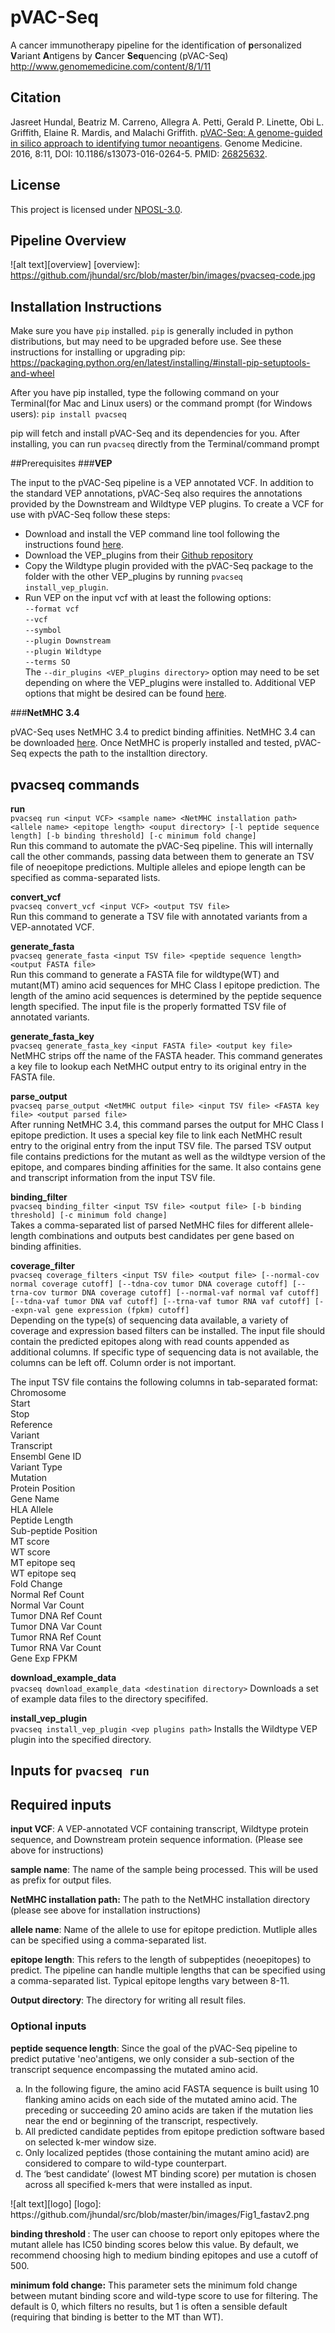 # pVAC-Seq
A cancer immunotherapy pipeline for the identification of **p**ersonalized **V**ariant **A**ntigens by **C**ancer **Seq**uencing (pVAC-Seq)
http://www.genomemedicine.com/content/8/1/11

## Citation
Jasreet Hundal, Beatriz M. Carreno, Allegra A. Petti, Gerald P. Linette, Obi L. Griffith, Elaine R. Mardis, and Malachi Griffith. <a href="http://www.genomemedicine.com/content/8/1/11">pVAC-Seq: A genome-guided in silico approach to identifying tumor neoantigens</a>. Genome Medicine. 2016, 8:11, DOI: 10.1186/s13073-016-0264-5. PMID: <a href="http://www.ncbi.nlm.nih.gov/pubmed/26825632">26825632</a>.

## License
This project is licensed under <a href="http://opensource.org/licenses/NPOSL-3.0">NPOSL-3.0</a>.
## Pipeline Overview
![alt text][overview]
[overview]:
https://github.com/jhundal/src/blob/master/bin/images/pvacseq-code.jpg

## Installation Instructions
  Make sure you have `pip` installed.  `pip` is generally included in python distributions, but may need to be upgraded before use.  See these instructions for installing or upgrading pip: https://packaging.python.org/en/latest/installing/#install-pip-setuptools-and-wheel

  After you have pip installed, type the following command on your Terminal(for Mac and Linux users) or the command prompt (for Windows users): `pip install pvacseq`

  pip will fetch and install pVAC-Seq and its dependencies for you.  After installing, you can run `pvacseq` directly from the Terminal/command prompt

##Prerequisites
###<b>VEP</b>

The input to the pVAC-Seq pipeline is a VEP annotated VCF. In addition to the standard VEP annotations, pVAC-Seq also requires the annotations provided by the Downstream and Wildtype VEP plugins. To create a VCF for use with pVAC-Seq follow these steps:
- Download and install the VEP command line tool following the instructions found <a href="http://useast.ensembl.org/info/docs/tools/vep/script/index.html">here</a>.
- Download the VEP_plugins from their <a href="https://github.com/Ensembl/VEP_plugins">Github repository</a>
- Copy the Wildtype plugin provided with the pVAC-Seq package to the folder with the other VEP_plugins by running `pvacseq install_vep_plugin`.
- Run VEP on the input vcf with at least the following options:<br>
`--format vcf`<br>
`--vcf`<br>
`--symbol`<br>
`--plugin Downstream`<br>
`--plugin Wildtype`<br>
`--terms SO`<br>
The `--dir_plugins <VEP_plugins directory>` option may need to be set depending on where the VEP_plugins were installed to. Additional VEP options that might be desired can be found <a href="http://useast.ensembl.org/info/docs/tools/vep/script/vep_options.html">here</a>.

###<b>NetMHC 3.4</b>

pVAC-Seq uses NetMHC 3.4 to predict binding affinities. NetMHC 3.4 can be downloaded <a href="http://www.cbs.dtu.dk/cgi-bin/sw_request?netMHC+3.4">here</a>. Once NetMHC is properly installed and tested, pVAC-Seq expects the path to the installtion directory.


## pvacseq commands
<b>run</b><br>
`pvacseq run <input VCF> <sample name> <NetMHC installation path> <allele name> <epitope length> <ouput directory> [-l peptide sequence length] [-b binding threshold] [-c minimum fold change]`<br>
Run this command to automate the pVAC-Seq pipeline.  This will internally call the other commands, passing data between them to generate an TSV file of neoepitope predictions. Multiple alleles and epiope length can be specified as comma-separated lists.

<b>convert_vcf</b><br>
`pvacseq convert_vcf <input VCF> <output TSV file>`<br>
Run this command to generate a TSV file with annotated variants from a VEP-annotated VCF.

<b>generate_fasta</b><br>
`pvacseq generate_fasta <input TSV file> <peptide sequence length> <output FASTA file>`<br>
Run this command to generate a FASTA file for wildtype(WT) and mutant(MT) amino acid sequences for MHC Class I epitope prediction. The length of the amino acid sequences is determined by the peptide sequence length specified. The input file is the properly formatted TSV file of annotated variants.

<b>generate_fasta_key</b><br>
`pvacseq generate_fasta_key <input FASTA file> <output key file>`<br>
NetMHC strips off the name of the FASTA header. This command generates a key file to lookup each NetMHC output entry to its original entry in the FASTA file.

<b>parse_output</b><br>
`pvacseq parse_output <NetMHC output file> <input TSV file> <FASTA key file> <output parsed file>`<br>
After running NetMHC 3.4, this command parses the output for MHC Class I epitope prediction. It uses a special key file to link each NetMHC result entry to the original entry from the input TSV file. The parsed TSV output file contains predictions for the mutant as well as the wildtype version of the epitope, and compares binding affinities for the same. It also contains gene and transcript information from the input TSV file.

<b>binding_filter</b><br>
`pvacseq binding_filter <input TSV file> <output file> [-b binding threshold] [-c minimum fold change]`<br>
Takes a comma-separated list of parsed NetMHC files for different allele-length combinations and outputs best candidates per gene based on binding affinities.

<b>coverage_filter</b><br>
`pvacseq coverage_filters <input TSV file> <output file> [--normal-cov normal coverage cutoff] [--tdna-cov tumor DNA coverage cutoff] [--trna-cov turmor DNA coverage cutoff] [--normal-vaf normal vaf cutoff] [--tdna-vaf tumor DNA vaf cutoff] [--trna-vaf tumor RNA vaf cutoff] [--expn-val gene expression (fpkm) cutoff]`<br>
Depending on the type(s) of sequencing data available, a variety of coverage and expression based filters can be installed. The input file should contain the predicted epitopes along with read counts appended as additional columns. If specific type of sequencing data is not available, the columns can be left off. Column order is not important.

The input TSV file contains the following columns in tab-separated format:<br>
Chromosome<br>
Start<br>
Stop<br>
Reference<br>
Variant<br>
Transcript<br>
Ensembl Gene ID<br>
Variant Type<br>
Mutation<br>
Protein Position<br>
Gene Name<br>
HLA Allele<br>
Peptide Length<br>
Sub-peptide Position<br>
MT score<br>
WT score<br>
MT epitope seq<br>
WT epitope seq<br>
Fold Change<br>
Normal Ref Count<br>
Normal Var Count<br>
Tumor DNA Ref Count<br>
Tumor DNA Var Count<br>
Tumor RNA Ref Count<br>
Tumor RNA Var Count<br>
Gene Exp FPKM<br>

<b>download_example_data</b><br>
`pvacseq download_example_data <destination directory>`
Downloads a set of example data files to the directory specififed.

<b>install_vep_plugin</b><br>
`pvacseq install_vep_plugin <vep plugins path>`
Installs the Wildtype VEP plugin into the specified directory.

## Inputs for `pvacseq run`
## Required inputs

<b>input VCF</b>: A VEP-annotated VCF containing transcript, Wildtype protein sequence, and Downstream protein sequence information. (Please see above for instructions)

<b>sample name</b>: The name of the sample being processed. This will be used as prefix for output files.

<b>NetMHC installation path:</b> The path to the NetMHC installation directory (please see above for installation instructions)

<b>allele name</b>: Name of the allele to use for epitope prediction. Mutliple alles can be specified using a comma-separated list.

<b>epitope length</b>: This refers to the length of subpeptides (neoepitopes) to predict. The pipeline can handle multiple lengths that can be specified using a comma-separated list. Typical epitope lengths vary between 8-11.

<b>Output directory</b>: The directory for writing all result files.

### Optional inputs

<b>peptide sequence length</b>: Since the goal of the pVAC-Seq pipeline to predict putative 'neo'antigens, we only consider a sub-section of the transcript sequence encompassing the mutated amino acid.
<ol type="a">
<li>In the following figure, the amino acid FASTA sequence is built using 10 flanking amino acids on each side of the mutated amino acid. The preceding or succeeding 20 amino acids are taken if the mutation lies near the end or beginning of the transcript, respectively.</li>
<li>All predicted candidate peptides from epitope prediction software based on selected k-mer window size.</li>
<li>Only localized peptides (those containing the mutant amino acid) are considered to compare to wild-type counterpart.</li>
<li>The ‘best candidate’ (lowest MT binding score) per mutation is chosen across all specified k-mers that were installed as input.</li>
</ol>
 ![alt text][logo]
 [logo]:
 https://github.com/jhundal/src/blob/master/bin/images/Fig1_fastav2.png

<b>binding threshold </b>: The user can choose to report only epitopes where the mutant allele has IC50 binding scores below this value. By default, we recommend choosing high to medium binding epitopes and use a cutoff of 500.

<b>minimum fold change:</b> This parameter sets the minimum fold change between mutant binding score and wild-type score to use for filtering. The default is 0, which filters no results, but 1 is often a sensible default (requiring that binding is better to the MT than WT).

